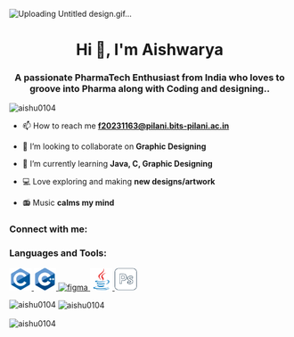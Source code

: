 ![Uploading Untitled design.gif…]()

<h1 align="center">Hi 👋, I'm Aishwarya</h1>
<h3 align="center">A passionate PharmaTech Enthusiast from India who loves to groove into Pharma along with Coding and designing..</h3>

<p align="left"> <img src="https://komarev.com/ghpvc/?username=aishu0104&label=Profile%20views&color=0e75b6&style=flat" alt="aishu0104" /> </p>

- 📫 How to reach me **f20231163@pilani.bits-pilani.ac.in**

- 👯 I’m looking to collaborate on **Graphic Designing**

- 🌱 I’m currently learning **Java, C, Graphic Designing**

- 💻 Love exploring and making **new designs/artwork**

- 📻 Music **calms my mind**

<h3 align="left">Connect with me:</h3>
<p align="left">
</p>

<h3 align="left">Languages and Tools:</h3>
<p align="left"> <a href="https://www.cprogramming.com/" target="_blank" rel="noreferrer"> <img src="https://raw.githubusercontent.com/devicons/devicon/master/icons/c/c-original.svg" alt="c" width="40" height="40"/> </a> <a href="https://www.w3schools.com/cpp/" target="_blank" rel="noreferrer"> <img src="https://raw.githubusercontent.com/devicons/devicon/master/icons/cplusplus/cplusplus-original.svg" alt="cplusplus" width="40" height="40"/> </a> <a href="https://www.figma.com/" target="_blank" rel="noreferrer"> <img src="https://www.vectorlogo.zone/logos/figma/figma-icon.svg" alt="figma" width="40" height="40"/> </a> <a href="https://www.java.com" target="_blank" rel="noreferrer"> <img src="https://raw.githubusercontent.com/devicons/devicon/master/icons/java/java-original.svg" alt="java" width="40" height="40"/> </a> <a href="https://www.photoshop.com/en" target="_blank" rel="noreferrer"> <img src="https://raw.githubusercontent.com/devicons/devicon/master/icons/photoshop/photoshop-line.svg" alt="photoshop" width="40" height="40"/> </a> </p>

<p><img align="left" src="https://github-readme-stats.vercel.app/api/top-langs?username=aishu0104&show_icons=true&locale=en&layout=compact" alt="aishu0104" /></p>

<p>&nbsp;<img align="center" src="https://github-readme-stats.vercel.app/api?username=aishu0104&show_icons=true&locale=en" alt="aishu0104" /></p>

<p><img align="center" src="https://github-readme-streak-stats.herokuapp.com/?user=aishu0104&" alt="aishu0104" /></p>
